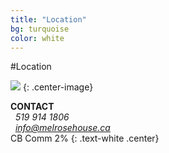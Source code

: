 ```yaml
---
title: "Location"
bg: turquoise
color: white
---
```


#Location


[![](http://maps.googleapis.com/maps/api/staticmap?center=42.984586,+-81.359844&zoom=13&scale=false&size=600x600&maptype=roadmap&format=png&visual_refresh=true&markers=size:mid%7Ccolor:0x00ff11%7Clabel:1%7C6750+egremont+drive&markers=size:mid%7Ccolor:red%7Clabel)](https://www.google.ca/maps/place/6750+Egremont+Dr,+London,+ON+N6H+5L2/@42.9993997,-81.3933803,17z)
{: .center-image}

**CONTACT**<br>
<i class="fa fa-phone fa-lg"></i> &nbsp;  *519 914 1806*<br>
<i class="fa fa-envelope fa-lg"></i>  &nbsp;  *info@melrosehouse.ca*<br>
CB Comm 2%
{: .text-white .center}
